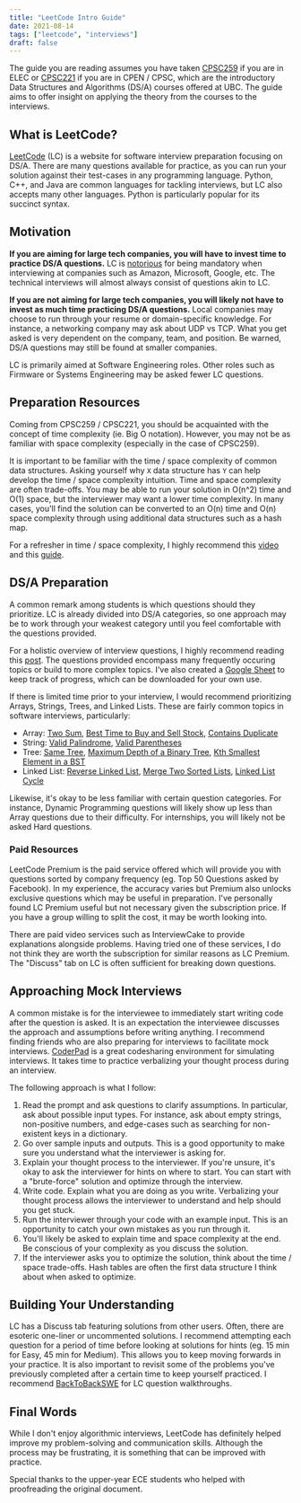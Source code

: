 ```yaml
---
title: "LeetCode Intro Guide"
date: 2021-08-14
tags: ["leetcode", "interviews"]
draft: false
---
```


The guide you are reading assumes you have taken [CPSC259](https://courses.students.ubc.ca/cs/courseschedule?pname=subjarea&tname=subj-course&dept=CPSC&course=259) if you are in ELEC or [CPSC221](https://courses.students.ubc.ca/cs/courseschedule?pname=subjarea&tname=subj-course&dept=CPSC&course=221) if you are in CPEN / CPSC, which are the introductory Data Structures and Algorithms (DS/A) courses offered at UBC. The guide aims to offer insight on applying the theory from the courses to the interviews.

## What is LeetCode?

[LeetCode](https://leetcode.com/) (LC) is a website for software interview preparation focusing on DS/A. There are many questions available for practice, as you can run your solution against their test-cases in any programming language. Python, C++, and Java are common languages for tackling interviews, but LC also accepts many other languages. Python is particularly popular for its succinct syntax.

## Motivation

**If you are aiming for large tech companies, you will have to invest time to practice DS/A questions.** LC is [notorious](https://twitter.com/mxcl/status/608682016205344768?lang=en) for being mandatory when interviewing at companies such as Amazon, Microsoft, Google, etc. The technical interviews will almost always consist of questions akin to LC.

**If you are not aiming for large tech companies, you will likely not have to invest as much time practicing DS/A questions.** Local companies may choose to run through your resume or domain-specific knowledge. For instance, a networking company may ask about UDP vs TCP. What you get asked is very dependent on the company, team, and position. Be warned, DS/A questions may still be found at smaller companies.

LC is primarily aimed at Software Engineering roles. Other roles such as Firmware or Systems Engineering may be asked fewer LC questions.

## Preparation Resources

Coming from CPSC259 / CPSC221, you should be acquainted with the concept of time complexity (ie. Big O notation). However, you may not be as familiar with space complexity (especially in the case of CPSC259).

It is important to be familiar with the time / space complexity of common data structures. Asking yourself why `X` data structure has `Y` can help develop the time / space complexity intuition. Time and space complexity are often trade-offs. You may be able to run your solution in O(n^2) time and O(1) space, but the interviewer may want a lower time complexity. In many cases, you'll find the solution can be converted to an O(n) time and O(n) space complexity through using additional data structures such as a hash map.

For a refresher in time / space complexity, I highly recommend this [video](https://www.youtube.com/watch?v=D6xkbGLQesk) and this [guide](https://www.freecodecamp.org/news/10-common-data-structures-explained-with-videos-exercises-aaff6c06fb2b/).

## DS/A Preparation

A common remark among students is which questions should they prioritize. LC is already divided into DS/A categories, so one approach may be to work through your weakest category until you feel comfortable with the questions provided.

For a holistic overview of interview questions, I highly recommend reading this [post](https://leetcode.com/discuss/general-discussion/460599/blind-75-leetcode-questions). The questions provided encompass many frequently occuring topics or build to more complex topics. I've also created a [Google Sheet](https://docs.google.com/spreadsheets/d/1O6lu-27mkdEfQAFfMB43vcqZRF57ygtJO2tCDw2ZQaY/edit?usp=sharing) to keep track of progress, which can be downloaded for your own use.

If there is limited time prior to your interview, I would recommend prioritizing Arrays, Strings, Trees, and Linked Lists. These are fairly common topics in software interviews, particularly:

-   Array: [Two Sum](https://leetcode.com/problems/two-sum/), [Best Time to Buy and Sell Stock](https://leetcode.com/problems/best-time-to-buy-and-sell-stock/), [Contains Duplicate](https://leetcode.com/problems/contains-duplicate/)
-   String: [Valid Palindrome](https://leetcode.com/problems/valid-palindrome/), [Valid Parentheses](https://leetcode.com/problems/valid-parentheses/)
-   Tree: [Same Tree](https://leetcode.com/problems/same-tree/), [Maximum Depth of a Binary Tree](https://leetcode.com/problems/maximum-depth-of-binary-tree/), [Kth Smallest Element in a BST](https://leetcode.com/problems/kth-smallest-element-in-a-bst/)
-   Linked List: [Reverse Linked List](https://leetcode.com/problems/reverse-linked-list/), [Merge Two Sorted Lists](https://leetcode.com/problems/merge-two-sorted-lists/), [Linked List Cycle](https://leetcode.com/problems/linked-list-cycle/)

Likewise, it's okay to be less familiar with certain question categories. For instance, Dynamic Programming questions will likely show up less than Array questions due to their difficulty. For internships, you will likely not be asked Hard questions.

### Paid Resources

LeetCode Premium is the paid service offered which will provide you with questions sorted by company frequency (eg. Top 50 Questions asked by Facebook). In my experience, the accuracy varies but Premium also unlocks exclusive questions which may be useful in preparation. I've personally found LC Premium useful but not necessary given the subscription price. If you have a group willing to split the cost, it may be worth looking into.

There are paid video services such as InterviewCake to provide explanations alongside problems. Having tried one of these services, I do not think they are worth the subscription for similar reasons as LC Premium. The "Discuss" tab on LC is often sufficient for breaking down questions.

## Approaching Mock Interviews

A common mistake is for the interviewee to immediately start writing code after the question is asked. It is an expectation the interviewee discusses the approach and assumptions before writing anything. I recommend finding friends who are also preparing for interviews to facilitate mock interviews. [CoderPad](https://coderpad.io/) is a great codesharing environment for simulating interviews. It takes time to practice verbalizing your thought process during an interview.

The following approach is what I follow:

1. Read the prompt and ask questions to clarify assumptions. In particular, ask about possible input types. For instance, ask about empty strings, non-positive numbers, and edge-cases such as searching for non-existent keys in a dictionary.
2. Go over sample inputs and outputs. This is a good opportunity to make sure you understand what the interviewer is asking for.
3. Explain your thought process to the interviewer. If you're unsure, it's okay to ask the interviewer for hints on where to start. You can start with a "brute-force" solution and optimize through the interview.
4. Write code. Explain what you are doing as you write. Verbalizing your thought process allows the interviewer to understand and help should you get stuck.
5. Run the interviewer through your code with an example input. This is an opportunity to catch your own mistakes as you run through it.
6. You'll likely be asked to explain time and space complexity at the end. Be conscious of your complexity as you discuss the solution.
7. If the interviewer asks you to optimize the solution, think about the time / space trade-offs. Hash tables are often the first data structure I think about when asked to optimize.

## Building Your Understanding

LC has a Discuss tab featuring solutions from other users. Often, there are esoteric one-liner or uncommented solutions. I recommend attempting each question for a period of time before looking at solutions for hints (eg. 15 min for Easy, 45 min for Medium). This allows you to keep moving forwards in your practice. It is also important to revisit some of the problems you've previously completed after a certain time to keep yourself practiced. I recommend [BackToBackSWE](https://www.youtube.com/c/BackToBackSWE/videos) for LC question walkthroughs.

## Final Words

While I don't enjoy algorithmic interviews, LeetCode has definitely helped improve my problem-solving and communication skills. Although the process may be frustrating, it is something that can be improved with practice.

Special thanks to the upper-year ECE students who helped with proofreading the original document.
